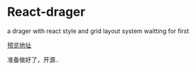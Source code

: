 # React-drager
a drager with react style and grid layout system
waitting for first

[预览地址](http://htmlpreview.github.io/?https://github.com/215566435/React-dragger-layout/blob/master/build/index.html)

准备做好了，开源..